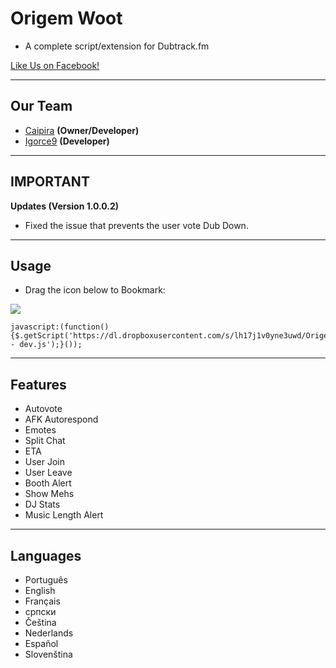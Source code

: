 # Origem Woot
- A complete script/extension for Dubtrack.fm

[Like Us on Facebook!](https://www.facebook.com/OrigemWoot-323799137819519/)


-------------
Our Team
---
 - [Caipira]() __(Owner/Developer)__
 - [Igorce9]() __(Developer)__

-----------------
IMPORTANT
---

__Updates (Version 1.0.0.2)__

- Fixed the issue that prevents the user vote Dub Down.

-----------------
Usage
---

* Drag the icon below to Bookmark:

<a alt="Origem-Woot" title="Origem-Woot" href="javascript:(function(){$.getScript('https://dl.dropboxusercontent.com/s/27y8jr4skqwb5p7/OrigemScript.js');}());"><img src="https://i.imgur.com/hAFKXly.png" /></a>
```
javascript:(function(){$.getScript('https://dl.dropboxusercontent.com/s/lh17j1v0yne3uwd/OrigemScript_dub - dev.js');}());
```

-----------------
Features
---

- Autovote
- AFK Autorespond
- Emotes
- Split Chat
- ETA
- User Join
- User Leave
- Booth Alert
- Show Mehs
- DJ Stats
- Music Length Alert

-----------------
Languages
---

- Português
- English
- Français
- српски
- Čeština
- Nederlands
- Español
- Slovenština
